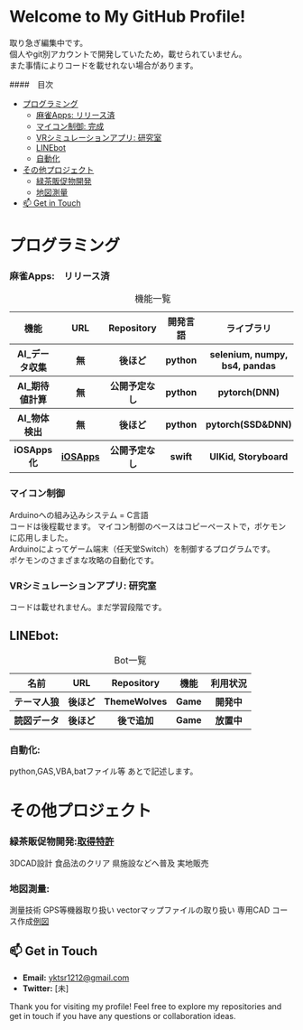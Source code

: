 # Welcome to My GitHub Profile!

取り急ぎ編集中です。  
個人やgit別アカウントで開発していたため，載せられていません。　  
また事情によりコードを載せれない場合があります。  


####　目次
- [プログラミング](#プログラミング)
  - [麻雀Apps: リリース済](#麻雀apps-リリース済)
  - [マイコン制御: 完成](#マイコン制御)
  - [VRシミュレーションアプリ: 研究室](#vrシミュレーションアプリ-研究室)
  - [LINEbot](#linebot)
  - [自動化](#自動化)
- [その他プロジェクト](#その他プロジェクト)
  - [緑茶販促物開発](#緑茶販促物開発)
  - [地図測量](#地図測量)
- [📫 Get in Touch](#-get-in-touch)


# プログラミング

### 麻雀Apps:　リリース済

<table>
  <caption>機能一覧</caption>
  <thead>
    <tr><th>機能</th><th>URL</th><th>Repository</th><th>開発言語</th><th>ライブラリ</th></tr>
  </thead>
  <tbody>
    <tr><th>AI_データ収集</th><th>無</th><th>後ほど</th><th>python</th><th>selenium, numpy, bs4, pandas</th></tr>
    <tr><th>AI_期待値計算</th><th>無</th><th>公開予定なし</th><th>python</th><th>pytorch(DNN)</th></tr>
    <tr><th>AI_物体検出</th><th>無</th><th>後ほど</th><th>python</th><th>pytorch(SSD&DNN)</th></tr>
    <tr><th>iOSApps化</th>
      <th>
        <a href="https://apps.apple.com/jp/app/%E9%BA%BB%E9%9B%80ai-%E9%85%8D%E7%89%8C%E3%83%81%E3%82%A7%E3%83%83%E3%82%AB%E3%83%BC/id1637036872">
          iOSApps
        </a>
      </th>
      <th>公開予定なし</th><th>swift</th><th>UIKid, Storyboard</th>
    </tr>
  </tbody>
</table>

### マイコン制御
Arduinoへの組み込みシステム = C言語    
コードは後程載せます。 マイコン制御のベースはコピーペーストで，ポケモンに応用しました。    
Arduinoによってゲーム端末（任天堂Switch）を制御するプログラムです。  
ポケモンのさまざまな攻略の自動化です。

### VRシミュレーションアプリ: 研究室
コードは載せれません。まだ学習段階です。
## LINEbot: 
<table>
  <caption>Bot一覧</caption>
  <thead>
    <tr><th>名前</th><th>URL</th><th>Repository</th><th>機能</th><th>利用状況</th></tr>
  </thead>
  <tbody>
    <tr><th>テーマ人狼</th><th>後ほど</th><th>ThemeWolves</th><th>Game</th><th>開発中</th></tr>
    <tr><th>読図データ</th><th>後ほど</th><th>後で追加</th><th>Game</th><th>放置中</th></tr>
  </tbody>
</table>

### 自動化:
python,GAS,VBA,batファイル等
あとで記述します。

# その他プロジェクト


### 緑茶販促物開発:[取得特許](https://www.j-platpat.inpit.go.jp/c1801/PU/JP-2021-115207/11/ja)
3DCAD設計
食品法のクリア
県施設などへ普及
実地販売

### 地図測量:
  測量技術
  GPS等機器取り扱い
  vectorマップファイルの取り扱い
  専用CAD
  コース作成[例図](https://github.com/skuro1115/skuro1115#:~:text=7%20minutes%20ago-,%E3%82%B3%E3%83%BC%E3%82%B9%E6%9A%AB%E5%AE%9A2_All.jpg,-Add%20files%20via)



## 📫 Get in Touch

- **Email:** [yktsr1212@gmail.com](mailto:yktsr1212@gmail.com)
- **Twitter:** [未]

Thank you for visiting my profile! Feel free to explore my repositories and get in touch if you have any questions or collaboration ideas.

